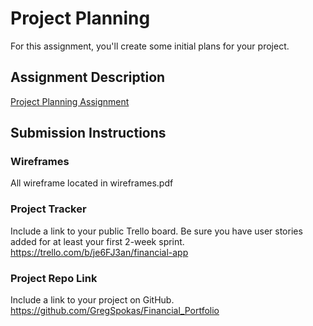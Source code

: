 # Project Planning
For this assignment, you'll create some initial plans for your project.

## Assignment Description
[Project Planning Assignment](https://education.launchcode.org/liftoff/modules/assignments/project-planning)

## Submission Instructions

### Wireframes
All wireframe located in wireframes.pdf

### Project Tracker

Include a link to your public Trello board. Be sure you have user stories added for at least your first 2-week sprint.
https://trello.com/b/je6FJ3an/financial-app

### Project Repo Link

Include a link to your project on GitHub.
https://github.com/GregSpokas/Financial_Portfolio
